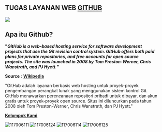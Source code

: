 ## TUGAS LAYANAN WEB [GITHUB](https://github.com)
![](http://wptavern.com/wp-content/uploads/2013/10/github-logo.png)
## Apa itu Github?

**"_GitHub is a web-based hosting service for software development projects that use the Git revision control system. GitHub offers both paid plans for private repositories, and free accounts for open source projects. The site was launched in 2008 by Tom Preston-Werner, Chris Wanstrath, and PJ Hyett._"**

**Source** : **[Wikipedia](http://en.wikipedia.org/wiki/GitHub)**

"GitHub adalah layanan berbasis web hosting untuk proyek-proyek pengembangan perangkat lunak yang menggunakan sistem kontrol Git. GitHub menawarkan perencanaan repositori pribadi untuk dibayar, dan akun gratis untuk proyek-proyek open source. Situs ini diluncurkan pada tahun 2008 oleh Tom Preston-Werner, Chris Wanstrath, dan PJ Hyett."

**[Kelompok Kami](Anggota_Kelompok.md)**

![117006111](https://avatars0.githubusercontent.com/u/7317092?s=75) ![117006124](https://avatars2.githubusercontent.com/u/7317073?s=75) ![117006114](https://avatars1.githubusercontent.com/u/7332953?s=75) ![117006125](https://avatars0.githubusercontent.com/u/7333497?s=75)

